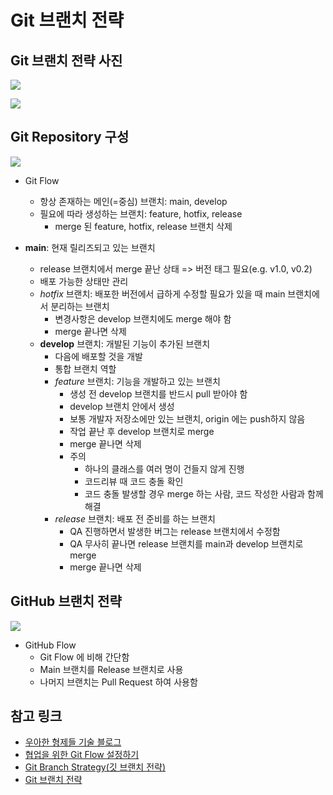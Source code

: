 # Git 브랜치 전략

## Git 브랜치 전략 사진

![](https://techblog.woowahan.com/wp-content/uploads/img/2017-10-30/git-flow_overall_graph.png)

![](https://wac-cdn.atlassian.com/dam/jcr:61ccc620-5249-4338-be66-94d563f2843c/05%20(2).svg?cdnVersion=696)

## Git Repository 구성

![](https://techblog.woowahan.com/wp-content/uploads/img/2017-10-30/github-flow_repository_structure.png)

- Git Flow
  - 항상 존재하는 메인(=중심) 브랜치: main, develop
  - 필요에 따라 생성하는 브랜치: feature, hotfix, release
    - merge 된 feature, hotfix, release 브랜치 삭제

- **main**: 현재 릴리즈되고 있는 브랜치
  - release 브랜치에서 merge 끝난 상태 => 버전 태그 필요(e.g. v1.0, v0.2)
  - 배포 가능한 상태만 관리
  - _hotfix_ 브랜치: 배포한 버전에서 급하게 수정할 필요가 있을 때 main 브랜치에서 분리하는 브랜치
    - 변경사항은 develop 브랜치에도 merge 해야 함
    - merge 끝나면 삭제
  - **develop** 브랜치: 개발된 기능이 추가된 브랜치
    - 다음에 배포할 것을 개발
    - 통합 브랜치 역할
    - _feature_ 브랜치: 기능을 개발하고 있는 브랜치
      - 생성 전 develop 브랜치를 반드시 pull 받아야 함
      - develop 브랜치 안에서 생성
      - 보통 개발자 저장소에만 있는 브랜치, origin 에는 push하지 않음
      - 작업 끝난 후 develop 브랜치로 merge
      - merge 끝나면 삭제
      - 주의
        - 하나의 클래스를 여러 명이 건들지 않게 진행
        - 코드리뷰 때 코드 충돌 확인
        - 코드 충돌 발생할 경우 merge 하는 사람, 코드 작성한 사람과 함께 해결
    - _release_ 브랜치: 배포 전 준비를 하는 브랜치
      - QA 진행하면서 발생한 버그는 release 브랜치에서 수정함
      - QA 무사히 끝나면 release 브랜치를 main과 develop 브랜치로 merge
      - merge 끝나면 삭제

## GitHub 브랜치 전략

![](https://img1.daumcdn.net/thumb/R1280x0/?scode=mtistory2&fname=https%3A%2F%2Fblog.kakaocdn.net%2Fdn%2FsdBbR%2FbtrcStJorVL%2Fxod1cfgCDDspfnxBzNuaqk%2Fimg.png)

- GitHub Flow
  - Git Flow 에 비해 간단함
  - Main 브랜치를 Release 브랜치로 사용
  - 나머지 브랜치는 Pull Request 하여 사용함

## 참고 링크

- [우아한 형제들 기술 블로그](https://techblog.woowahan.com/2553/)
- [협업을 위한 Git Flow 설정하기](https://overcome-the-limits.tistory.com/7)
- [Git Branch Strategy(깃 브랜치 전략)](https://velog.io/@rafael/Git-Branch-Strategy%EA%B9%83-%EB%B8%8C%EB%9E%9C%EC%B9%98-%EC%A0%84%EB%9E%B5)
- [Git 브랜치 전략](https://velog.io/@jinuku/Git-%EB%B8%8C%EB%9E%9C%EC%B9%98-%EC%A0%84%EB%9E%B5)